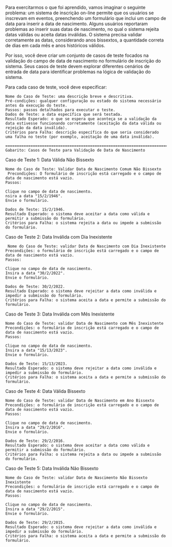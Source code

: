 Para exercitarmos o que foi aprendido, vamos imaginar o seguinte problema: um sistema de inscrição on-line permite que os usuários se inscrevam em eventos, preenchendo um formulário que inclui um campo de data para inserir a data de nascimento. Alguns usuários reportaram problemas ao inserir suas datas de nascimento, no qual o sistema rejeita datas válidas ou aceita datas inválidas. O sistema precisa validar corretamente as datas, considerando anos bissextos, a quantidade correta de dias em cada mês e anos históricos válidos.

Por isso, você deve criar um conjunto de casos de teste focados na validação do campo de data de nascimento no formulário de inscrição do sistema. Seus casos de teste devem explorar diferentes cenários de entrada de data para identificar problemas na lógica de validação do sistema.

Para cada caso de teste, você deve especificar:

    Nome do Caso de Teste: uma descrição breve e descritiva.
    Pré-condições: qualquer configuração ou estado do sistema necessário antes da execução do teste.
    Passos: passos detalhados para executar o teste.
    Dados de Teste: a data específica que será testada.
    Resultado Esperado: o que se espera que aconteça se a validação da data estivesse funcionando corretamente (aceitação da data válida ou rejeição da data inválida).
    Critérios para Falha: descrição específica do que seria considerado uma falha no teste (por exemplo, aceitação de uma data inválida).
	
	=============================================================================
	Gabarito: Casos de Teste para Validação de Data de Nascimento

Caso de Teste 1: Data Válida Não Bissexto

    Nome do Caso de Teste: Validar Data de Nascimento Comum Não Bissexto
     Precondições: O formulário de inscrição está carregado e o campo de data de nascimento está vazio.
    Passos:

    Clique no campo de data de nascimento.
    nsira a data "15/2/1946".
    Envie o formulário.

    Dados de Teste: 15/2/1946.
    Resultado Esperado: o sistema deve aceitar a data como válida e permitir a submissão do formulário.
    Critérios para Falha: o sistema rejeita a data ou impede a submissão do formulário.

Caso de Teste 2: Data Inválida com Dia Inexistente

     Nome do Caso de Teste: validar Data de Nascimento com Dia Inexistente
    Precondições: o formulário de inscrição está carregado e o campo de data de nascimento está vazio.
    Passos:

    Clique no campo de data de nascimento.
    Insira a data "30/2/2022".
    Envie o formulário.

    Dados de Teste: 30/2/2022.
    Resultado Esperado: o sistema deve rejeitar a data como inválida e impedir a submissão do formulário.
    Critérios para Falha: o sistema aceita a data e permite a submissão do formulário.

Caso de Teste 3: Data Inválida com Mês Inexistente

    Nome do Caso de Teste: validar Data de Nascimento com Mês Inexistente
    Precondições: o formulário de inscrição está carregado e o campo de data de nascimento está vazio.
    Passos:

    Clique no campo de data de nascimento.
    Insira a data "15/13/2023".
    Envie o formulário.

    Dados de Teste: 15/13/2023.
    Resultado Esperado: o sistema deve rejeitar a data como inválida e impedir a submissão do formulário.
    Critérios para Falha: o sistema aceita a data e permite a submissão do formulário.

Caso de Teste 4: Data Válida Bissexto

    Nome do Caso de Teste: validar Data de Nascimento em Ano Bissexto
    Precondições: o formulário de inscrição está carregado e o campo de data de nascimento está vazio.
    Passos:

    Clique no campo de data de nascimento.
    Insira a data "29/2/2016".
    Envie o formulário.

    Dados de Teste: 29/2/2016.
    Resultado Esperado: o sistema deve aceitar a data como válida e permitir a submissão do formulário.
    Critérios para Falha: o sistema rejeita a data ou impede a submissão do formulário.

Caso de Teste 5: Data Inválida Não Bissexto

    Nome do Caso de Teste: validar Data de Nascimento Não Bissexto Inexistente
    Precondições: o formulário de inscrição está carregado e o campo de data de nascimento está vazio.
    Passos:

    Clique no campo de data de nascimento.
    Insira a data "29/2/2015".
    Envie o formulário.

    Dados de Teste: 29/2/2015.
    Resultado Esperado: o sistema deve rejeitar a data como inválida e impedir a submissão do formulário.
    Critérios para Falha: o sistema aceita a data e permite a submissão do formulário.